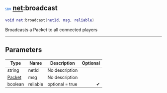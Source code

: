 ## ![server](../../.gitbook/assets/server.png) [net](./readme/net.md):broadcast

```lua
void net:broadcast(netId, msg, reliable)
```

Broadcasts a Packet to all connected players

------
## Parameters

| Type   | Name | Description | Optional |
| ------ | ---- | ----------- | -------: |
| string | netId | No description |  |
| [Packet](./readme/packet.md) | msg | No description |  |
| boolean | reliable | optional = true | ✔ |

